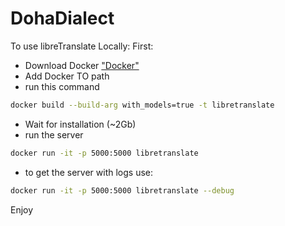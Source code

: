 # DohaDialect

To use libreTranslate Locally:
First:

- Download Docker ["Docker"](https://desktop.docker.com/win/main/amd64/Docker%20Desktop%20Installer.exe?utm_source=docker&utm_medium=webreferral&utm_campaign=dd-smartbutton&utm_location=module)
- Add Docker TO path
- run this command

```bash
docker build --build-arg with_models=true -t libretranslate
```

- Wait for installation (~2Gb)
- run the server

```bash
docker run -it -p 5000:5000 libretranslate
```

- to get the server with logs use:

```bash
docker run -it -p 5000:5000 libretranslate --debug
```

Enjoy
